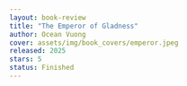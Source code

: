 ```yaml
---
layout: book-review
title: "The Emperor of Gladness"
author: Ocean Vuong
cover: assets/img/book_covers/emperor.jpeg
released: 2025
stars: 5
status: Finished
---
```

